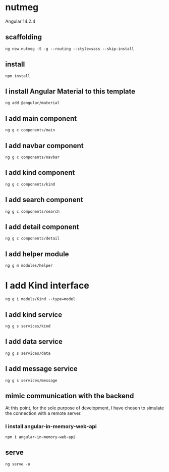 # nutmeg

Angular 14.2.4

## scaffolding

```shell
ng new nutmeg -S -g --routing --style=sass --skip-install
```

## install

```shell
npm install
```

## I install Angular Material to this template

```shell
ng add @angular/material
```

## I add main component

```shell
ng g c components/main
```

## I add navbar component

```shell
ng g c components/navbar
```

## I add kind component

```shell
ng g c components/kind
```

## I add search component

```shell
ng g c components/search
```

## I add detail component

```shell
ng g c components/detail
```

## I add helper module

```shell
ng g m modules/helper
```

# I add Kind interface

```shell
ng g i models/Kind --type=model
```

## I add kind service

```shell
ng g s services/kind
```

## I add data service

```shell
ng g s services/data
```

## I add message service

```shell
ng g s services/message
```

## mimic communication with the backend

At this point, for the sole purpose of development, I have chosen to simulate the connection with a remote server.

### I install angular-in-memory-web-api

```shell
npm i angular-in-memory-web-api
```

## serve

```shell
ng serve -o
```

